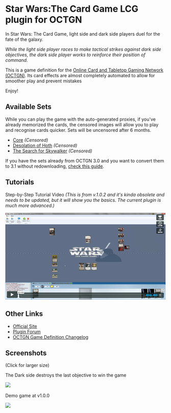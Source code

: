 ﻿Star Wars:The Card Game LCG plugin for OCTGN
=========================
In Star Wars: The Card Game, light side and dark side players duel for the fate of the galaxy.

*While the light side player races to make tactical strikes against dark side objectives, the dark side player works to reinforce their position of command.*

This is a game definition for the [Online Card and Tabletop Gaming Network (OCTGN)](http://octgn.net). Its card effects are almost completely automated to allow for smoother play and prevent mistakes

Enjoy!

Available Sets
---------

While you can play the game with the auto-generated proxies, if you've already memorized the cards, the censored images will allow you to play and recognise cards quicker.
Sets will be uncensored after 6 months.

* [Core](http://dbzer0.com/pub/SWLCG/Sets/SW-LCG-Core.o8c) *(Censored)*
* [Desolation of Hoth](http://dbzer0.com/pub/SWLCG/Sets/SW-LCG-Desolation-Of-Hoth.o8c) *(Censored)*
* [The Search for Skywalker](http://dbzer0.com/pub/SWLCG/Sets/SW-LCG-The-Search-For-Skywalker.o8c) *(Censored)*

If you have the sets already from OCTGN 3.0 and you want to convert them to 3.1 without redownloading, [check this guide](o8c_Convert_Guide.md).

Tutorials
---------

Step-by-Step Tutorial Video *(This is from v.1.0.2 and it's kinda obsolete and needs to be updated, but it will show you the basics. The current plugin is much more advanced.)*

[![Step-by-Step Tutorial Video (v.1.0.2)](Turorial_video_screenshot.png)](https://vimeo.com/54797455)


Other Links
---------
* [Official Site](http://www.fantasyflightgames.com/edge_minisite_sec.asp?eidm=175&esem=1)
* [Plugin Forum](http://octgn.gamersjudgement.com/viewforum.php?f=55)
* [OCTGN Game Definition Changelog](changelog.md)

Screenshots
---------
(Click for larger size)

The Dark side destroys the last objective to win the game

[![](http://i.imgur.com/Ooq0Vl.png)](http://i.imgur.com/Ooq0V.png)

Demo game at v1.0.0

[![](http://i.imgur.com/GutHll.jpg)](http://i.imgur.com/GutHl.jpg)

